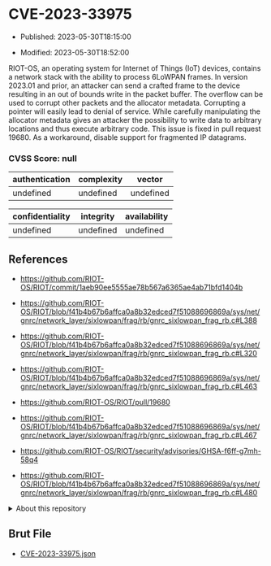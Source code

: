 # CVE-2023-33975

- Published: 2023-05-30T18:15:00

- Modified: 2023-05-30T18:52:00

RIOT-OS, an operating system for Internet of Things (IoT) devices, contains a network stack with the ability to process 6LoWPAN frames. In version 2023.01 and prior, an attacker can send a crafted frame to the device resulting in an out of bounds write in the packet buffer. The overflow can be used to corrupt other packets and the allocator metadata. Corrupting a pointer will easily lead to denial of service. While carefully manipulating the allocator metadata gives an attacker the possibility to write data to arbitrary locations and thus execute arbitrary code. This issue is fixed in pull request 19680. As a workaround, disable support for fragmented IP datagrams.

### CVSS Score: **null**

| authentication | complexity | vector |
| --- | --- | --- |
| undefined | undefined | undefined |

| confidentiality | integrity | availability |
| --- | --- | --- |
| undefined | undefined | undefined |

## References

* https://github.com/RIOT-OS/RIOT/commit/1aeb90ee5555ae78b567a6365ae4ab71bfd1404b

* https://github.com/RIOT-OS/RIOT/blob/f41b4b67b6affca0a8b32edced7f51088696869a/sys/net/gnrc/network_layer/sixlowpan/frag/rb/gnrc_sixlowpan_frag_rb.c#L388

* https://github.com/RIOT-OS/RIOT/blob/f41b4b67b6affca0a8b32edced7f51088696869a/sys/net/gnrc/network_layer/sixlowpan/frag/rb/gnrc_sixlowpan_frag_rb.c#L320

* https://github.com/RIOT-OS/RIOT/blob/f41b4b67b6affca0a8b32edced7f51088696869a/sys/net/gnrc/network_layer/sixlowpan/frag/rb/gnrc_sixlowpan_frag_rb.c#L463

* https://github.com/RIOT-OS/RIOT/pull/19680

* https://github.com/RIOT-OS/RIOT/blob/f41b4b67b6affca0a8b32edced7f51088696869a/sys/net/gnrc/network_layer/sixlowpan/frag/rb/gnrc_sixlowpan_frag_rb.c#L467

* https://github.com/RIOT-OS/RIOT/security/advisories/GHSA-f6ff-g7mh-58q4

* https://github.com/RIOT-OS/RIOT/blob/f41b4b67b6affca0a8b32edced7f51088696869a/sys/net/gnrc/network_layer/sixlowpan/frag/rb/gnrc_sixlowpan_frag_rb.c#L480

<details>
<summary>About this repository</summary> 

  This repository is part of the project [Live Hack CVE](https://github.com/Live-Hack-CVE). Main website can be found [www.live-hack.org](https://www.live-hack.org) 
  
  Made by [Sn0wAlice](https://github.com/Sn0wAlice) for the people that care about security and need to have a feed of the latest CVEs. Hope you enjoy it, don't forget to star the repo and follow me on [Twitter](https://twitter.com/Sn0wAlice) and [Github](https://github.com/Sn0wAlice). And that is my [personnal website](https://www.alice-snow.me/)

  - [Home Page](https://github.com/Live-Hack-CVE)
  - [Framework](https://github.com/Live-Hack-CVE/cve-framework)
  - [CVE database](https://github.com/Live-Hack-CVE/full_database)
  - [Changelog](https://github.com/Live-Hack-CVE/Changelog)
</details>

## Brut File

* [CVE-2023-33975.json](https://raw.githubusercontent.com/Live-Hack-CVE/full_database/main/cves/2023/CVE-2023-33975.json)

